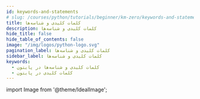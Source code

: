 ```yaml
---
id: keywords-and-statements
# slug: /courses/python/tutorials/beginner/km-zero/keywords-and-statements
title: کلمات کلیدی و شناسه‌ها
description: کلمات کلیدی و شناسه‌ها
hide_title: false
hide_table_of_contents: false
image: "/img/logos/python-logo.svg"
pagination_label: کلمات کلیدی و شناسه‌ها
sidebar_label: کلمات کلیدی و شناسه‌ها
keywords:
  - کلمات کلیدی و شناسه‌ها در پایتون
  - کلمات کلیدی در پایتون
---
```


import Image from '@theme/IdealImage';
